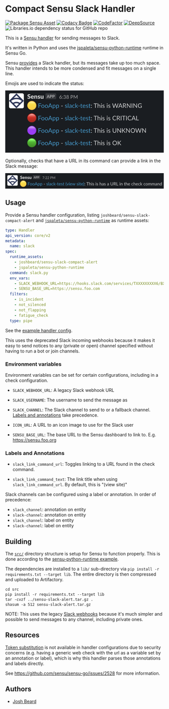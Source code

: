 # Compact Sensu Slack Handler

[![Package Sensu Asset](https://github.com/joshbeard/sensu-slack-compact-alert/actions/workflows/build.yml/badge.svg)](https://github.com/joshbeard/sensu-slack-compact-alert/actions/workflows/build.yml)
[![Codacy Badge](https://app.codacy.com/project/badge/Grade/d9a7e0288838460096f3f9794dc5a06b)](https://www.codacy.com/gh/joshbeard/sensu-slack-compact-alert/dashboard?utm_source=github.com&amp;utm_medium=referral&amp;utm_content=joshbeard/sensu-slack-compact-alert&amp;utm_campaign=Badge_Grade)
[![CodeFactor](https://www.codefactor.io/repository/github/joshbeard/sensu-slack-compact-alert/badge)](https://www.codefactor.io/repository/github/joshbeard/sensu-slack-compact-alert)
[![DeepSource](https://deepsource.io/gh/joshbeard/sensu-slack-compact-alert.svg/?label=active+issues&token=6AD0pzfy46588O144L_mFJaP)](https://deepsource.io/gh/joshbeard/sensu-slack-compact-alert/?ref=repository-badge)
![Libraries.io dependency status for GitHub repo](https://img.shields.io/librariesio/github/joshbeard/sensu-slack-compact-alert)

This is a [Sensu handler](https://docs.sensu.io/sensu-go/latest/observability-pipeline/observe-process/handlers/) for sending messages to Slack.

It's written in Python and uses the [jspaleta/sensu-python-runtime](https://bonsai.sensu.io/assets/jspaleta/sensu-python-runtime) runtime in Sensu Go.

Sensu [provides](https://bonsai.sensu.io/assets/sensu/sensu-slack-handler) a Slack handler, but its messages take up too much space. This handler intends to be more condensed and fit messages on a single line.

Emojis are used to indicate the status:

![Screenshot showing Slack output](https://raw.githubusercontent.com/joshbeard/sensu-slack-compact-alert/master/docs/screenshot1.png)

Optionally, checks that have a URL in its command can provide a link in the
Slack message:

![Screenshot showing link to url in check command](https://raw.githubusercontent.com/joshbeard/sensu-slack-compact-alert/master/docs/screenshot2.png)

## Usage

Provide a Sensu handler configuration, listing `joshbeard/sensu-slack-compact-alert` and [`jspaleta/sensu-python-runtime`](https://bonsai.sensu.io/assets/jspaleta/sensu-python-runtime) as runtime assets:

```yaml
type: Handler
api_version: core/v2
metadata:
  name: slack
spec:
  runtime_assets:
    - joshbeard/sensu-slack-compact-alert
    - jspaleta/sensu-python-runtime
  command: slack.py
  env_vars:
    - SLACK_WEBHOOK_URL=https://hooks.slack.com/services/TXXXXXXXXX6/BXXXXXXXE/PXXXXXXXXXXXXXXXXXXXXXZH
    - SENSU_BASE_URL=https://sensu.foo.com
  filters:
    - is_incident
    - not_silenced
    - not_flapping
    - fatigue_check
  type: pipe
```

See the [example handler config](https://github.com/joshbeard/sensu-slack-compact-alert/tree/master/example/handler-slack.yml).

This uses the deprecated Slack incoming webhooks because it makes it easy to
send notices to any (private or open) channel specified without having to run a
bot or join channels.

### Environment variables

Environment variables can be set for certain configurations, including in a check configuration.

* `SLACK_WEBHOOK_URL`: A legacy Slack webhook URL

* `SLACK_USERNAME`: The username to send the message as

* `SLACK_CHANNEL`:  The Slack channel to send to or a fallback channel.
  [Labels and annotations](#labels-and-annotations) take precedence.

* `ICON_URL`: A URL to an icon image to use for the Slack user

* `SENSU_BASE_URL`:  The base URL to the Sensu dashboard to link to. E.g.
  https://sensu.foo.org

### Labels and Annotations

* `slack_link_command_url`: Toggles linking to a URL found in the check command.

* `slack_link_command_text`: The link title when using `slack_link_command_url`. By default,
  this is "(view site)"

Slack channels can be configured using a label or annotation.  In order of precedence:

* `slack_channel`: annotation on entity
* `slack-channel`: annotation on entity
* `slack_channel`: label on entity
* `slack-channel`: label on entity

## Building

The [`src/`](src) directory structure is setup for Sensu to function properly. This is done according to the [sensu-python-runtime example](https://github.com/jspaleta/sensu-python-runtime).

The dependencies are installed to a `lib/` sub-directory via `pip install -r requirements.txt --target lib`. The entire directory is then compressed and uploaded to Artifactory.

```shell
cd src
pip install -r requirements.txt --target lib
tar -cvzf ../sensu-slack-alert.tar.gz .
shasum -a 512 sensu-slack-alert.tar.gz
```

NOTE: This uses the legacy [Slack webhooks](https://api.slack.com/legacy/custom-integrations)
because it's much simpler and possible to send messages to any channel, including private ones.

## Resources

[Token substitution](https://docs.sensu.io/sensu-go/latest/observability-pipeline/observe-schedule/checks/#check-token-substitution) is not available in handler configurations due to security concerns (e.g. having a generic web check with the url as
a variable set by an annotation or label), which is why this handler parses those annotations and labels directly.

See <https://github.com/sensu/sensu-go/issues/2528> for more information.

## Authors

* [Josh Beard](https://joshbeard.me)

